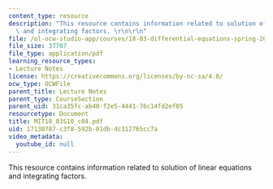 ```yaml
---
content_type: resource
description: "This resource contains information related to solution of linear equations\
  \ and integrating factors. \r\n\r\n"
file: /ol-ocw-studio-app/courses/18-03-differential-equations-spring-2010/17138787c3f8592b01dbdc312765cc7a_MIT18_03S10_c04.pdf
file_size: 37707
file_type: application/pdf
learning_resource_types:
- Lecture Notes
license: https://creativecommons.org/licenses/by-nc-sa/4.0/
ocw_type: OCWFile
parent_title: Lecture Notes
parent_type: CourseSection
parent_uid: 31ca35fc-ab40-f2e5-4441-76c14fd2ef05
resourcetype: Document
title: MIT18_03S10_c04.pdf
uid: 17138787-c3f8-592b-01db-dc312765cc7a
video_metadata:
  youtube_id: null
---
```

This resource contains information related to solution of linear equations and integrating factors. 

